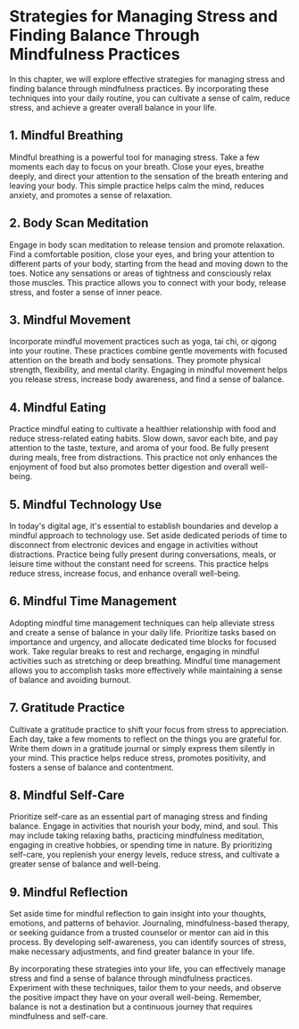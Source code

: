 Strategies for Managing Stress and Finding Balance Through Mindfulness Practices
===========================================================================================

In this chapter, we will explore effective strategies for managing stress and finding balance through mindfulness practices. By incorporating these techniques into your daily routine, you can cultivate a sense of calm, reduce stress, and achieve a greater overall balance in your life.

**1. Mindful Breathing**
------------------------

Mindful breathing is a powerful tool for managing stress. Take a few moments each day to focus on your breath. Close your eyes, breathe deeply, and direct your attention to the sensation of the breath entering and leaving your body. This simple practice helps calm the mind, reduces anxiety, and promotes a sense of relaxation.

**2. Body Scan Meditation**
---------------------------

Engage in body scan meditation to release tension and promote relaxation. Find a comfortable position, close your eyes, and bring your attention to different parts of your body, starting from the head and moving down to the toes. Notice any sensations or areas of tightness and consciously relax those muscles. This practice allows you to connect with your body, release stress, and foster a sense of inner peace.

**3. Mindful Movement**
-----------------------

Incorporate mindful movement practices such as yoga, tai chi, or qigong into your routine. These practices combine gentle movements with focused attention on the breath and body sensations. They promote physical strength, flexibility, and mental clarity. Engaging in mindful movement helps you release stress, increase body awareness, and find a sense of balance.

**4. Mindful Eating**
---------------------

Practice mindful eating to cultivate a healthier relationship with food and reduce stress-related eating habits. Slow down, savor each bite, and pay attention to the taste, texture, and aroma of your food. Be fully present during meals, free from distractions. This practice not only enhances the enjoyment of food but also promotes better digestion and overall well-being.

**5. Mindful Technology Use**
-----------------------------

In today's digital age, it's essential to establish boundaries and develop a mindful approach to technology use. Set aside dedicated periods of time to disconnect from electronic devices and engage in activities without distractions. Practice being fully present during conversations, meals, or leisure time without the constant need for screens. This practice helps reduce stress, increase focus, and enhance overall well-being.

**6. Mindful Time Management**
------------------------------

Adopting mindful time management techniques can help alleviate stress and create a sense of balance in your daily life. Prioritize tasks based on importance and urgency, and allocate dedicated time blocks for focused work. Take regular breaks to rest and recharge, engaging in mindful activities such as stretching or deep breathing. Mindful time management allows you to accomplish tasks more effectively while maintaining a sense of balance and avoiding burnout.

**7. Gratitude Practice**
-------------------------

Cultivate a gratitude practice to shift your focus from stress to appreciation. Each day, take a few moments to reflect on the things you are grateful for. Write them down in a gratitude journal or simply express them silently in your mind. This practice helps reduce stress, promotes positivity, and fosters a sense of balance and contentment.

**8. Mindful Self-Care**
------------------------

Prioritize self-care as an essential part of managing stress and finding balance. Engage in activities that nourish your body, mind, and soul. This may include taking relaxing baths, practicing mindfulness meditation, engaging in creative hobbies, or spending time in nature. By prioritizing self-care, you replenish your energy levels, reduce stress, and cultivate a greater sense of balance and well-being.

**9. Mindful Reflection**
-------------------------

Set aside time for mindful reflection to gain insight into your thoughts, emotions, and patterns of behavior. Journaling, mindfulness-based therapy, or seeking guidance from a trusted counselor or mentor can aid in this process. By developing self-awareness, you can identify sources of stress, make necessary adjustments, and find greater balance in your life.

By incorporating these strategies into your life, you can effectively manage stress and find a sense of balance through mindfulness practices. Experiment with these techniques, tailor them to your needs, and observe the positive impact they have on your overall well-being. Remember, balance is not a destination but a continuous journey that requires mindfulness and self-care.
